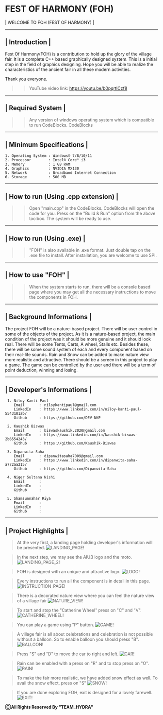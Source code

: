 # FEST OF HARMONY (FOH)

| WELCOME TO FOH (FEST OF HARMONY) |

 ----------------
 | Introduction |
 ----------------

Fest Of Harmony(FOH) is a contribution to hold up the glory of the village fair. It is a complete C++ based graphically designed system. This is a initial step in the field of graphics designing. Hope you will be able to realize the characteristics of the ancient fair in all these modern activities.

Thank you everyone.


>> YouTube video link: https://youtu.be/b0pqrtICzf8


-------------------
| Required System |
-------------------

 >> Any version of windows operating system which is compatible to run CodeBlocks.
 >> CodeBlocks

--------------------------
| Minimum Specifications |
--------------------------

    1. Operating System : Windows® 7/8/10/11
    2. Processor		: Intel® Core™ i3
    3. Memory			: 1 GB RAM
    4. Graphics			: NVIDIA MX130
    5. Network			: Broadband Internet Connection
    6. Storage			: 500 MB

-------------------------------------------------
| How to run (Using .cpp extension) |
-------------------------------------------------

 >> Open "main.cpp" in the CodeBlocks.
 >> CodeBlocks will open the code for you.
 >> Press on the "Build & Run" option from the above toolbox.
 >> The system will be ready to use.

---------------------------
| How to run (Using .exe) |
---------------------------

 >> "FOH" is also available in .exe format.
 >> Just double tap on the .exe file to install.
 >> After installation, you are welcome to use SPI.

--------------------
| How to use "FOH" |
--------------------

 >> When the system starts to run, there will be a console based page where you may get all the necessary instructions to move the components in FOH.

---------------------------
| Background Informations |
---------------------------

The project FOH will be a nature-based project. There will be user control in some of the objects of the project. As it is a nature-based project, the main condition of the project was it should be more genuine and it should look real. There will be some Tents, Carts, A wheel, Stalls etc. Besides these, there will be some sound system of each and every component based on their real-life sounds. Rain and Snow can be added to make nature view more realistic and attractive. There should be a screen in this project to play a game. The game can be controlled by the user and there will be a term of point deduction, winning and losing.



----------------------------
| Developer's Informations |
----------------------------
	 1. Niloy Kanti Paul
		Email		: niloykantipaul@gmail.com
		LinkedIn	: https://www.linkedin.com/in/niloy-kanti-paul-5543181ab/
		Github		: https://github.com/DEV-NKP

	 2. Kaushik Biswas
		Email		: biswaskaushik.2020@gmail.com
		LinkedIn	: https://www.linkedin.com/in/kaushik-biswas-2b6554243/
		Github		: https://github.com/Kaushik-Biswas

	 3. Dipanwita Saha
		Email		: dipanwitasaha7009@gmail.com
		LinkedIn	: https://www.linkedin.com/in/dipanwita-saha-a772aa215/
		Github		: https://github.com/Dipanwita-Saha

	 4. Niger Sultana Nishi
		Email		: 
		LinkedIn	: 
		Github		: 

	 5. Shamsunnahar Riya
		Email		: 
		LinkedIn	: 
		Github		: 


----------------------
| Project Highlights |
----------------------

> At the very first, a landing page holding developer's information will be presented.
![LANDING_PAGE!](README_IMAGE/landing_page.PNG)

> In the next step, we may see the AIUB logo and the moto.
![LANDING_PAGE_2!](README_IMAGE/landing_page_2.PNG)

> FOH is designed with an unique and attractive logo.
![LOGO!](README_IMAGE/logo.PNG)

> Every instructions to run all the component is in detail in this page.
![INSTRUCTION_PAGE!](README_IMAGE/instruction_page.PNG)

> There is a decorated nature view where you can feel the nature view of a village fair
![NATURE_VIEW!](README_IMAGE/nature_view.PNG)

> To start and stop the "Catherine Wheel" press on "C" and "V".
![CATHERINE_WHEEL!](README_IMAGE/catherine_wheel.PNG)

> You can play a game using "P" button.
![GAME!](README_IMAGE/game.PNG)

> A village fair is all about celebrations and celebration is not possible without a balloon. So to enable balloon you should press "B".
![BALLOON!](README_IMAGE/balloon.PNG)

> Press "S" and "D" to move the car to right and left.
![CAR!](README_IMAGE/car.PNG)

> Rain can be enabled with a press on "R" and to stop press on "O".
![RAIN!](README_IMAGE/rain.PNG)

> To make the fair more realistic, we have added snow effect as well. To avail the snow effect, press on "S"
![SNOW!](README_IMAGE/snow.PNG)

> If you are done exploring FOH, exit is designed for a lovely farewell.
![EXIT!](README_IMAGE/exit.png)

********************************************ⒸAll Rights Reserved By "TEAM_HYDRA"********************************************

